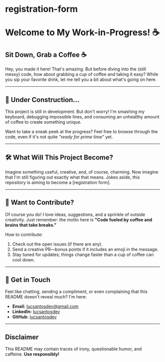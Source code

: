 # registration-form

# Welcome to My Work-in-Progress! ☕

## Sit Down, Grab a Coffee ☕
Hey, you made it here! That's amazing. But before diving into the (still messy) code, how about grabbing a cup of coffee and taking it easy? While you sip your favorite drink, let me tell you a bit about what's going on here.

---

## 🚧 Under Construction...
This project is still in development. But don't worry! I'm smashing my keyboard, debugging impossible lines, and consuming an unhealthy amount of coffee to create something unique.

Want to take a sneak peek at the progress? Feel free to browse through the code, even if it's not quite *"ready for prime time"* yet.

---

## 🛠 What Will This Project Become?
Imagine something useful, creative, and, of course, charming. Now imagine that I'm still figuring out exactly what that means. Jokes aside, this repository is aiming to become a [registration form].

---

## 🤔 Want to Contribute?
Of course you do! I love ideas, suggestions, and a sprinkle of outside creativity. Just remember: the motto here is **"Code fueled by coffee and brains that take breaks."**

How to contribute:
1. Check out the open issues (if there are any).
2. Send a creative PR—bonus points if it includes an emoji in the message.
3. Stay tuned for updates; things change faster than a cup of coffee can cool down.

---

## 💬 Get in Touch
Feel like chatting, sending a compliment, or even complaining that this README doesn't reveal much? I'm here:
- **Email:** [lucsantosdev@gmail.com](mailto:lucsantosdev@gmail.com)
- **LinkedIn:** [lucsantosdev](https://github.com/lucsantosdev)
- **GitHub:** [lucsantosdev](https://github.com/lucsantosdev)

---

## Disclaimer
This README may contain traces of irony, questionable humor, and caffeine. **Use responsibly!**
